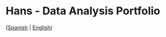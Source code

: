 # Hans - Data Analysis Portfolio 
([Spanish](https://github.com/HansAllTech/Hans_Data_Analysis_Portfolio/blob/main/Proyectos.md#tabla-de-contenido-es--en) | [English](https://github.com/HansAllTech/Hans_Data_Analysis_Portfolio/blob/main/Projects.md#table-of-content-es--en))     
                                  
                                                                                                                                                                   
                                               
                                                            
                               
                    
                       
      
    
         
     
   
 
 
 
